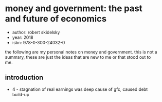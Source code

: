 # money and government: the past and future of economics

- author: robert skidelsky
- year: 2018
- isbn: 978-0-300-24032-0

the following are my personal notes on money and government. this is not a
summary, these are just the ideas that are new to me or that stood out to me.

## introduction

- 4 - stagnation of real earnings was deep cause of gfc, caused debt build-up
